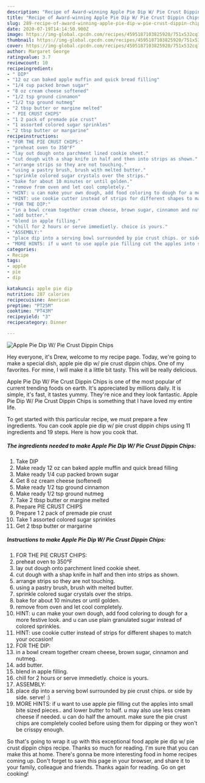 ```yaml
---
description: "Recipe of Award-winning Apple Pie Dip W/ Pie Crust Dippin Chips"
title: "Recipe of Award-winning Apple Pie Dip W/ Pie Crust Dippin Chips"
slug: 289-recipe-of-award-winning-apple-pie-dip-w-pie-crust-dippin-chips
date: 2020-07-19T14:14:50.900Z
image: https://img-global.cpcdn.com/recipes/4595187103825920/751x532cq70/apple-pie-dip-w-pie-crust-dippin-chips-recipe-main-photo.jpg
thumbnail: https://img-global.cpcdn.com/recipes/4595187103825920/751x532cq70/apple-pie-dip-w-pie-crust-dippin-chips-recipe-main-photo.jpg
cover: https://img-global.cpcdn.com/recipes/4595187103825920/751x532cq70/apple-pie-dip-w-pie-crust-dippin-chips-recipe-main-photo.jpg
author: Margaret George
ratingvalue: 3.7
reviewcount: 10
recipeingredient:
- " DIP"
- "12 oz can baked apple muffin and quick bread filling"
- "1/4 cup packed brown sugar"
- "8 oz cream cheese softened"
- "1/2 tsp ground cinnamon"
- "1/2 tsp ground nutmeg"
- "2 tbsp butter or margine melted"
- " PIE CRUST CHIPS"
- "1 2 pack of premade pie crust"
- "1 assorted colored sugar sprinkles"
- "2 tbsp butter or margarine"
recipeinstructions:
- "FOR THE PIE CRUST CHIPS:"
- "preheat oven to 350°F"
- "lay out dough onto parchment lined cookie sheet."
- "cut dough with a shap knife in half and then into strips as shown."
- "arrange strips so they are not touching."
- "using a pastry brush, brush with melted butter."
- "sprinkle colored sugar crystals over the strips."
- "bake for about 10 minutes or until golden."
- "remove from oven and let cool completely."
- "HINT: u can make your own dough, add food coloring to dough for a more festive look. and u can use plain granulated sugar instead of colored sprinkles."
- "HINT: use cookie cutter instead of strips for different shapes to match your occasion!"
- "FOR THE DIP:"
- "in a bowl cream together cream cheese, brown sugar, cinnamon and nutmeg."
- "add butter."
- "blend in apple filling."
- "chill for 2 hours or serve immedietly. choice is yours."
- "ASSEMBLY:"
- "place dip into a serving bowl surrounded by pie crust chips. or side by side. serve! :)"
- "MORE HINTS: if u want to use apple pie filling cut the apples into small bite sized pieces.. and lower butter to half. u may also use less cream cheese if needed. u can do half the amount. make sure the pie crust chips are completely cooled before using them for dipping or they won&#39;t be crisspy enough."
categories:
- Recipe
tags:
- apple
- pie
- dip

katakunci: apple pie dip 
nutrition: 287 calories
recipecuisine: American
preptime: "PT25M"
cooktime: "PT43M"
recipeyield: "3"
recipecategory: Dinner

---
```



![Apple Pie Dip W/ Pie Crust Dippin Chips](https://img-global.cpcdn.com/recipes/4595187103825920/751x532cq70/apple-pie-dip-w-pie-crust-dippin-chips-recipe-main-photo.jpg)

Hey everyone, it's Drew, welcome to my recipe page. Today, we're going to make a special dish, apple pie dip w/ pie crust dippin chips. One of my favorites. For mine, I will make it a little bit tasty. This will be really delicious.



Apple Pie Dip W/ Pie Crust Dippin Chips is one of the most popular of current trending foods on earth. It's appreciated by millions daily. It is simple, it's fast, it tastes yummy. They're nice and they look fantastic. Apple Pie Dip W/ Pie Crust Dippin Chips is something that I have loved my entire life.


To get started with this particular recipe, we must prepare a few ingredients. You can cook apple pie dip w/ pie crust dippin chips using 11 ingredients and 19 steps. Here is how you cook that.

##### The ingredients needed to make Apple Pie Dip W/ Pie Crust Dippin Chips:

1. Take  DIP
1. Make ready 12 oz can baked apple muffin and quick bread filling
1. Make ready 1/4 cup packed brown sugar
1. Get 8 oz cream cheese (softened)
1. Make ready 1/2 tsp ground cinnamon
1. Make ready 1/2 tsp ground nutmeg
1. Take 2 tbsp butter or margine melted
1. Prepare  PIE CRUST CHIPS
1. Prepare 1 2 pack of premade pie crust
1. Take 1 assorted colored sugar sprinkles
1. Get 2 tbsp butter or margarine




##### Instructions to make Apple Pie Dip W/ Pie Crust Dippin Chips:

1. FOR THE PIE CRUST CHIPS:
1. preheat oven to 350°F
1. lay out dough onto parchment lined cookie sheet.
1. cut dough with a shap knife in half and then into strips as shown.
1. arrange strips so they are not touching.
1. using a pastry brush, brush with melted butter.
1. sprinkle colored sugar crystals over the strips.
1. bake for about 10 minutes or until golden.
1. remove from oven and let cool completely.
1. HINT: u can make your own dough, add food coloring to dough for a more festive look. and u can use plain granulated sugar instead of colored sprinkles.
1. HINT: use cookie cutter instead of strips for different shapes to match your occasion!
1. FOR THE DIP:
1. in a bowl cream together cream cheese, brown sugar, cinnamon and nutmeg.
1. add butter.
1. blend in apple filling.
1. chill for 2 hours or serve immedietly. choice is yours.
1. ASSEMBLY:
1. place dip into a serving bowl surrounded by pie crust chips. or side by side. serve! :)
1. MORE HINTS: if u want to use apple pie filling cut the apples into small bite sized pieces.. and lower butter to half. u may also use less cream cheese if needed. u can do half the amount. make sure the pie crust chips are completely cooled before using them for dipping or they won&#39;t be crisspy enough.




So that's going to wrap it up with this exceptional food apple pie dip w/ pie crust dippin chips recipe. Thanks so much for reading. I'm sure that you can make this at home. There's gonna be more interesting food in home recipes coming up. Don't forget to save this page in your browser, and share it to your family, colleague and friends. Thanks again for reading. Go on get cooking!
